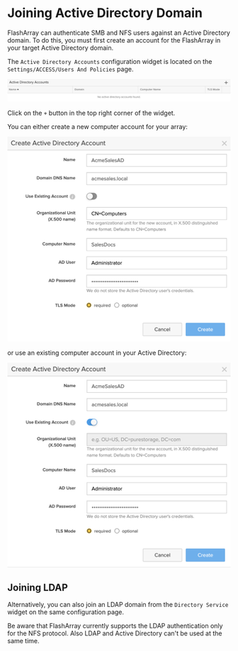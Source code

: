 # Joining Active Directory Domain

FlashArray can authenticate SMB and NFS users against an Active Directory domain. To do this, you must first create an account for the FlashArray in your target Active Directory domain.

The `Active Directory Accounts` configuration widget is located on the `Settings/ACCESS/Users And Policies` page. 

![DNS list](https://github.com/zsvoboda/fadoc/blob/main/src/img/ad/ad.list.png)

Click on the `+` button in the top right corner of the widget.

You can either create a new computer account for your array:

![AD New Computer](https://github.com/zsvoboda/fadoc/blob/main/src/img/ad/ad.new.account.png)

or use an existing computer account in your Active Directory:

![AD Existing Computer](https://github.com/zsvoboda/fadoc/blob/main/src/img/ad/ad.existing.account.png)

## Joining LDAP

Alternatively, you can also join an LDAP domain from the `Directory Service` widget on the same configuration page. 

Be aware that FlashArray currently supports the LDAP authentication only for the NFS protocol. Also LDAP and Active Directory can't be used at the same time.
